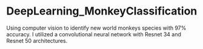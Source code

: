# DeepLearning_MonkeyClassification
Using computer vision to identify new world monkeys species with 97% accuracy. I utilized a convolutional neural network with Resnet 34 and Resnet 50 architectures. 
